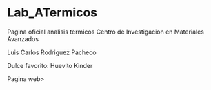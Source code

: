 # Lab_ATermicos
Pagina oficial analisis termicos Centro de Investigacion en Materiales Avanzados

Luis Carlos Rodriguez Pacheco

Dulce favorito: Huevito Kinder

Pagina web>